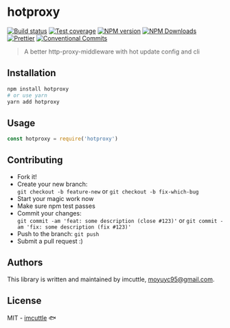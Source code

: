 # hotproxy

[![Build status](https://img.shields.io/travis/imcuttle/hotproxy/master.svg?style=flat-square)](https://travis-ci.org/imcuttle/hotproxy)
[![Test coverage](https://img.shields.io/codecov/c/github/imcuttle/hotproxy.svg?style=flat-square)](https://codecov.io/github/imcuttle/hotproxy?branch=master)
[![NPM version](https://img.shields.io/npm/v/hotproxy.svg?style=flat-square)](https://www.npmjs.com/package/hotproxy)
[![NPM Downloads](https://img.shields.io/npm/dm/hotproxy.svg?style=flat-square&maxAge=43200)](https://www.npmjs.com/package/hotproxy)
[![Prettier](https://img.shields.io/badge/code_style-prettier-ff69b4.svg?style=flat-square)](https://prettier.io/)
[![Conventional Commits](https://img.shields.io/badge/Conventional%20Commits-1.0.0-yellow.svg?style=flat-square)](https://conventionalcommits.org)

> A better http-proxy-middleware with hot update config and cli

## Installation

```bash
npm install hotproxy
# or use yarn
yarn add hotproxy
```

## Usage

```javascript
const hotproxy = require('hotproxy')
```

## Contributing

- Fork it!
- Create your new branch:  
  `git checkout -b feature-new` or `git checkout -b fix-which-bug`
- Start your magic work now
- Make sure npm test passes
- Commit your changes:  
  `git commit -am 'feat: some description (close #123)'` or `git commit -am 'fix: some description (fix #123)'`
- Push to the branch: `git push`
- Submit a pull request :)

## Authors

This library is written and maintained by imcuttle, <a href="mailto:moyuyc95@gmail.com">moyuyc95@gmail.com</a>.

## License

MIT - [imcuttle](https://github.com/imcuttle) 🐟
